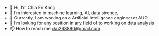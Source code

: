 - 👋 Hi, I’m Chia En Kang
- 👀 I’m interested in machine learning, AI, data sicence,
- 🌱 Currently, I am working as a Artificial Intelligence engineer at AUO
- 💞️  I’m looking for any position in any field of to working on data analysis
- 📫 How to reach me cku268890@gmail.com

<!---
cku268890/cku268890 is a ✨ special ✨ repository because its `README.md` (this file) appears on your GitHub profile.
You can click the Preview link to take a look at your changes.
--->
